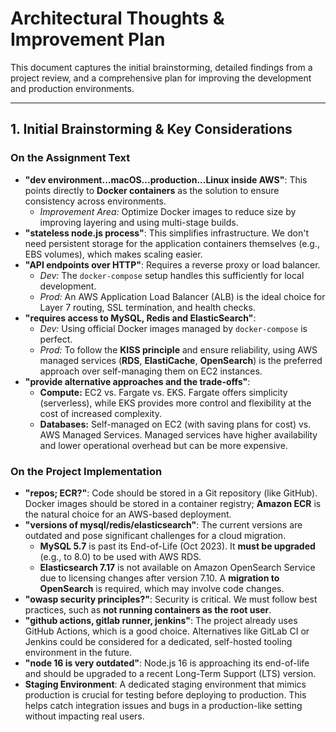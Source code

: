 # Architectural Thoughts & Improvement Plan

This document captures the initial brainstorming, detailed findings from a project review, and a comprehensive plan for improving the development and production environments.

---

## 1. Initial Brainstorming & Key Considerations

### On the Assignment Text

*   **"dev environment...macOS...production...Linux inside AWS"**: This points directly to **Docker containers** as the solution to ensure consistency across environments.
    *   *Improvement Area:* Optimize Docker images to reduce size by improving layering and using multi-stage builds.
*   **"stateless node.js process"**: This simplifies infrastructure. We don't need persistent storage for the application containers themselves (e.g., EBS volumes), which makes scaling easier.
*   **"API endpoints over HTTP"**: Requires a reverse proxy or load balancer.
    *   *Dev:* The `docker-compose` setup handles this sufficiently for local development.
    *   *Prod:* An AWS Application Load Balancer (ALB) is the ideal choice for Layer 7 routing, SSL termination, and health checks.
*   **"requires access to MySQL, Redis and ElasticSearch"**:
    *   *Dev:* Using official Docker images managed by `docker-compose` is perfect.
    *   *Prod:* To follow the **KISS principle** and ensure reliability, using AWS managed services (**RDS**, **ElastiCache**, **OpenSearch**) is the preferred approach over self-managing them on EC2 instances.
*   **"provide alternative approaches and the trade-offs"**:
    *   **Compute:** EC2 vs. Fargate vs. EKS. Fargate offers simplicity (serverless), while EKS provides more control and flexibility at the cost of increased complexity.
    *   **Databases:** Self-managed on EC2 (with saving plans for cost) vs. AWS Managed Services. Managed services have higher availability and lower operational overhead but can be more expensive.

### On the Project Implementation

*   **"repos; ECR?"**: Code should be stored in a Git repository (like GitHub). Docker images should be stored in a container registry; **Amazon ECR** is the natural choice for an AWS-based deployment.
*   **"versions of mysql/redis/elasticsearch"**: The current versions are outdated and pose significant challenges for a cloud migration.
    *   **MySQL 5.7** is past its End-of-Life (Oct 2023). It **must be upgraded** (e.g., to 8.0) to be used with AWS RDS.
    *   **Elasticsearch 7.17** is not available on Amazon OpenSearch Service due to licensing changes after version 7.10. A **migration to OpenSearch** is required, which may involve code changes.
*   **"owasp security principles?"**: Security is critical. We must follow best practices, such as **not running containers as the root user**.
*   **"github actions, gitlab runner, jenkins"**: The project already uses GitHub Actions, which is a good choice. Alternatives like GitLab CI or Jenkins could be considered for a dedicated, self-hosted tooling environment in the future.
*   **"node 16 is very outdated"**: Node.js 16 is approaching its end-of-life and should be upgraded to a recent Long-Term Support (LTS) version.
*   **Staging Environment**: A dedicated staging environment that mimics production is crucial for testing before deploying to production. This helps catch integration issues and bugs in a production-like setting without impacting real users.
